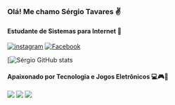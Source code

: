 ### Olá! Me chamo Sérgio Tavares ✌️
#### Estudante de Sistemas para  Internet 🌱

[![instagram](https://img.shields.io/badge/Instagram-E4405F?style=for-the-badge&logo=instagram&logoColor=white)](https://instagram.com/_serginhotavares_)
[![Facebook](https://img.shields.io/badge/Facebook-1877F2?style=for-the-badge&logo=facebook&logoColor=white)](https://facebook.com/serginho.tavares.9)

[![Sérgio GitHub stats](https://github-readme-stats.vercel.app/api?username=SergioTavaresJ&show_icons=true&theme=tokyonight)

#### Apaixonado por Tecnologia e Jogos Eletrônicos 💻🎮📱

![](https://img.shields.io/badge/Riot_Games-D32936?style=for-the-badge&logo=riot-games&logoColor=white)
![](https://img.shields.io/badge/Steam-000000?style=for-the-badge&logo=steam&logoColor=white)
![](https://img.shields.io/badge/Discord-7289DA?style=for-the-badge&logo=discord&logoColor=white)






